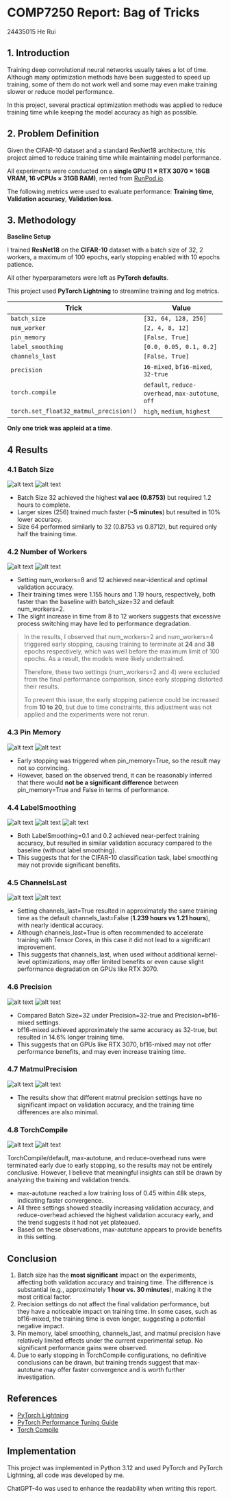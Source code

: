 # COMP7250 Report: Bag of Tricks
24435015 He Rui

## 1. Introduction

Training deep convolutional neural networks usually takes a lot of time. Although many optimization methods have been suggested to speed up training, some of them do not work well and some may even make training slower or reduce model performance.

In this project, several practical optimization methods was applied to reduce training time while keeping the model accuracy as high as possible.

## 2. Problem Definition

Given the CIFAR-10 dataset and a standard ResNet18 architecture, this project aimed to reduce training time while maintaining model performance. 

All experiments were conducted on a **single GPU (1 × RTX 3070 × 16GB VRAM, 16 vCPUs × 31GB RAM)**, rented from [RunPod.io](https://www.runpod.io/).

The following metrics were used to evaluate performance: **Training time**, **Validation accuracy**, **Validation loss**.


## 3. Methodology

**Baseline Setup**

I trained **ResNet18** on the **CIFAR-10** dataset with a batch size of 32, 2 workers, a maximum of 100 epochs, early stopping enabled with 10 epochs patience. 

All other hyperparameters were left as **PyTorch defaults**.

This project used **PyTorch Lightning** to streamline training and log metrics.

| Trick                                  | Value                                               |
| -------------------------------------- | --------------------------------------------------- |
| `batch_size`                           | `[32, 64, 128, 256]`                                |
| `num_worker`                           | `[2, 4, 8, 12]`                                     |
| `pin_memory`                           | `[False, True]`                                     |
| `label_smoothing`                      | `[0.0, 0.05, 0.1, 0.2]`                             |
| `channels_last`                        | `[False, True]`                                     |
| `precision`                            | `16-mixed`, `bf16-mixed`, `32-true`                 |
| `torch.compile`                        | `default`, `reduce-overhead`, `max-autotune`, `off` |
| `torch.set_float32_matmul_precision()` | `high`, `medium`, `highest`                         |


**Only one trick was appleid at a time**.
## 4 Results

### 4.1 Batch Size

![alt text](image.png)
![alt text](image-1.png)

* Batch Size 32 achieved the highest **val acc (0.8753)** but required 1.2 hours to complete.
* Larger sizes (256) trained much faster (**~5 minutes**) but resulted in 10% lower accuracy.
* Size 64 performed similarly to 32 (0.8753 vs 0.8712), but required only half the training time.

### 4.2 Number of Workers
![alt text](image-2.png)
![alt text](image-3.png)

* Setting num_workers=8 and 12 achieved near-identical and optimal validation accuracy.
* Their training times were 1.155 hours and 1.19 hours, respectively, both faster than the baseline with batch_size=32 and default num_workers=2.
* The slight increase in time from 8 to 12 workers suggests that excessive process switching may have led to performance degradation.

> In the results, I observed that num_workers=2 and num_workers=4 triggered early stopping, causing training to terminate at **24** and **38** epochs respectively, which was well before the maximum limit of 100 epochs. As a result, the models were likely undertrained.
>
> Therefore, these two settings (num_workers=2 and 4) were excluded from the final performance comparison, since early stopping distorted their results.
>
> To prevent this issue, the early stopping patience could be increased from **10 to 20**, but due to time constraints, this adjustment was not applied and the experiments were not rerun.


### 4.3 Pin Memory


![alt text](image-4.png)
![alt text](image-5.png)

* Early stopping was triggered when pin_memory=True, so the result may not so convincing.  
* However, based on the observed trend, it can be reasonably inferred that there would **not be a significant difference** between pin_memory=True and False in terms of performance.


### 4.4 LabelSmoothing
![alt text](image-6.png)
![alt text](image-7.png)
![alt text](image-8.png)

* Both LabelSmoothing=0.1 and 0.2 achieved near-perfect training accuracy, but resulted in similar validation accuracy compared to the baseline (without label smoothing).
* This suggests that for the CIFAR-10 classification task, label smoothing may not provide significant benefits.

### 4.5 ChannelsLast
![alt text](image-9.png)
![alt text](image-10.png)

* Setting channels_last=True resulted in approximately the same training time as the default channels_last=False (**1.239 hours vs 1.21 hours**), with nearly identical accuracy.
* Although channels_last=True is often recommended to accelerate training with Tensor Cores, in this case it did not lead to a significant improvement.
* This suggests that channels_last, when used without additional kernel-level optimizations, may offer limited benefits or even cause slight performance degradation on  GPUs like RTX 3070.


### 4.6 Precision
![alt text](image-13.png)
![alt text](image-14.png)

* Compared Batch Size=32 under Precision=32-true and Precision=bf16-mixed settings.
* bf16-mixed achieved approximately the same accuracy as 32-true, but resulted in 14.6% longer training time.
* This suggests that on GPUs like RTX 3070, bf16-mixed may not offer performance benefits, and may even increase training time.


### 4.7 MatmulPrecision
![alt text](image-11.png)
![alt text](image-12.png)

* The results show that different matmul precision settings have no significant impact on validation accuracy, and the training time differences are also minimal.

### 4.8 TorchCompile
![alt text](image-15.png)
![alt text](image-16.png)


TorchCompile/default, max-autotune, and reduce-overhead runs were terminated early due to early stopping, so the results may not be entirely conclusive. However, I  believe that meaningful insights can still be drawn by analyzing the training and validation trends.
* max-autotune reached a low training loss of 0.45 within 48k steps, indicating faster convergence.
* All three settings showed steadily increasing validation accuracy, and reduce-overhead achieved the highest validation accuracy early, and the trend suggests it had not yet plateaued.
* Based on these observations, max-autotune appears to provide benefits in this setting.

## Conclusion

1.	Batch size has the **most significant** impact on the experiments, affecting both validation accuracy and training time. The difference is substantial (e.g., approximately **1 hour vs. 30 minutes**), making it the most critical factor.
2.	Precision settings do not affect the final validation performance, but they have a noticeable impact on training time. In some cases, such as bf16-mixed, the training time is even longer, suggesting a potential negative impact.
3.	Pin memory, label smoothing, channels_last, and matmul precision have relatively limited effects under the current experimental setup. No significant performance gains were observed.
4.	Due to early stopping in TorchCompile configurations, no definitive conclusions can be drawn, but training trends suggest that max-autotune may offer faster convergence and is worth further investigation.


## References

* [PyTorch Lightning](https://lightning.ai/docs/pytorch/stable/)
* [PyTorch Performance Tuning Guide](https://pytorch.org/tutorials/recipes/recipes/tuning_guide.html)
* [Torch Compile](https://pytorch.org/docs/stable/generated/torch.compile.html)

## Implementation
This project was implemented in Python 3.12 and used PyTorch and PyTorch Lightning, all code was developed by me.

ChatGPT-4o was used to enhance the readability when writing this report.